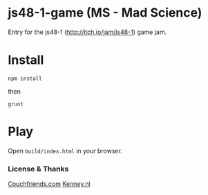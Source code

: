 # js48-1-game (MS - Mad Science)
Entry for the js48-1 (http://itch.io/jam/js48-1) game jam.

# Install
`npm install`

then

`grunt`

# Play
Open `build/index.html` in your browser.

### License & Thanks
[Couchfriends.com](http://www.couchfriends.com)
[Kenney.nl](http://www.kenney.nl)